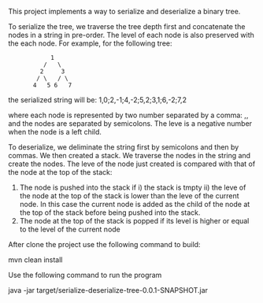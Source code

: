 This project implements a way to serialize and deserialize a binary tree. 

To serialize the tree, we traverse the tree depth first and concatenate the nodes in a string in pre-order. The level of each node is also preserved with the each node. For example, for the following tree:

                1
              /   \
             2     3
            / \   / \
           4   5 6   7

the serialized string will be: 1,0;2,-1;4,-2;5,2;3,1;6,-2;7,2 

where each node is represented by two number separated by a comma: <value>,<level>, and the nodes are separated by semicolons. The leve is a negative number when the node is a left child.

To deserialize, we deliminate the string first by semicolons and then by commas. We then created a stack. We traverse the nodes in the string and create the nodes. The leve of the node just created is compared with that of the node at the top of the stack:

1) The node is pushed into the stack if 
   i)  the stack is tmpty
   ii) the leve of the node at the top of the stack is lower than the leve of the current node. In this case the current node is added as the child of the node at the top of the stack before being pushed into the stack.
2) The node at the top of the stack is popped if its level is higher or equal to the level of the current node

After clone the project use the following command to build:

mvn clean install

Use the following command to run the program

java -jar target/serialize-deserialize-tree-0.0.1-SNAPSHOT.jar

